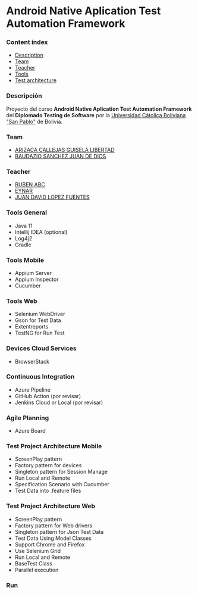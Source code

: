 # Android Native Aplication  Test Automation Framework

### Content index

- [Description](#descripcion)
- [Team](#integrantes)
- [Teacher](#teacher)
- [Tools](#tools)
- [Test architecture](#test-architecture)

### Descripción

Proyecto del curso **Android Native Aplication Test Automation Framework** del **Diplomado Testing de Software**
por la [Universidad Cátolica Boliviana "San Pablo"](https://lpz.ucb.edu.bo/) de Bolivia.

### Team

- [ARIZACA CALLEJAS GUISELA LIBERTAD](https://www.linkedin.com/in/guisela-arizaca/)
- [BAUDAZIO SANCHEZ JUAN DE DIOS](https://www.linkedin.com/in/juandediosbaudaziosanchez/)

### Teacher

- [RUBEN ABC ](https://www.linkedin.com/in/juan-david-lopez/)
- [EYNAR ](https://www.linkedin.com/in/juan-david-lopez/)
- [JUAN DAVID LOPEZ FUENTES](https://www.linkedin.com/in/juan-david-lopez/)

### Tools General

- Java 11
- Intellij IDEA (optional)
- Log4j2
- Gradle

### Tools Mobile

- Appium Server
- Appium Inspector
- Cucumber

### Tools Web

- Selenium WebDriver
- Gson for Test Data
- Extentreports
- TestNG for Run Test

### Devices Cloud Services

- BrowserStack

### Continuous Integration

- Azure Pipeline
- GitHub Action (por revisar)
- Jenkins Cloud or Local (por revisar)

### Agile Planning

- Azure Board

### Test Project Architecture Mobile

- ScreenPlay pattern
- Factory pattern for devices
- Singleton pattern for Session Manage
- Run Local and Remote
- Specification Scenario with Cucumber
- Test Data into .feature files

### Test Project Architecture Web

- ScreenPlay pattern
- Factory pattern for Web drivers
- Singleton pattern for Json Test Data
- Test Data Using Model Classes
- Support Chrome and Firefox
- Use Selenium Grid
- Run Local and Remote
- BaseTest Class
- Parallel execution

### Run 
  